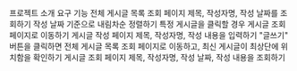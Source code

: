 프로젝트 소개
요구 기능
전체 게시글 목록 조회 페이지
제목, 작성자명, 작성 날짜를 조회하기
작성 날짜 기준으로 내림차순 정렬하기
특정 게시글을 클릭할 경우 게시글 조회 페이지로 이동하기
게시글 작성 페이지
제목, 작성자명, 작성 내용을 입력하기
"글쓰기" 버튼을 클릭하면 전체 게시글 목록 조회 페이지로 이동하고, 최신 게시글이 최상단에 위치함을 확인하기
게시글 조회 페이지
제목, 작성자명, 작성 날짜, 작성 내용을 조회하기
